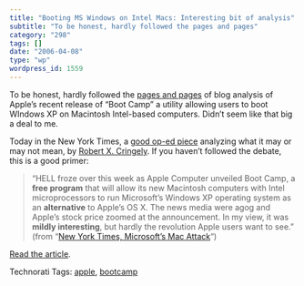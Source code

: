 ```yaml
---
title: "Booting MS Windows on Intel Macs: Interesting bit of analysis"
subtitle: "To be honest, hardly followed the pages and pages"
category: "298"
tags: []
date: "2006-04-08"
type: "wp"
wordpress_id: 1559
---
```

To be honest, hardly followed the [pages and pages](http://del.icio.us/search/?setcount=100&all=bootcamp) of blog analysis of Apple’s recent release of “Boot Camp” a utility allowing users to boot WIndows XP on Macintosh Intel-based computers. Didn’t seem like that big a deal to me.

Today in the New York Times, a [good op-ed piece](http://www.nytimes.com/2006/04/08/opinion/08cringely.html?_r=1&oref=slogin) analyzing what it may or may not mean, by [Robert X. Cringely](http://www.pbs.org/cringely/). If you haven’t followed the debate, this is a good primer:

> “HELL froze over this week as Apple Computer unveiled Boot Camp, a **free program** that will allow its new Macintosh computers with Intel microprocessors to run Microsoft’s Windows XP operating system as an **alternative** to Apple’s OS X. The news media were agog and Apple’s stock price zoomed at the announcement. In my view, it was **mildly interesting**, but hardly the revolution Apple users want to see.” (from “[New York Times, Microsoft’s Mac Attack](http://www.nytimes.com/2006/04/08/opinion/08cringely.html?_r=1&oref=slogin)“)

[Read the article](http://www.nytimes.com/2006/04/08/opinion/08cringely.html?_r=1&oref=slogin).

Technorati Tags: [apple](http://www.technorati.com/tag/apple), [bootcamp](http://www.technorati.com/tag/bootcamp)